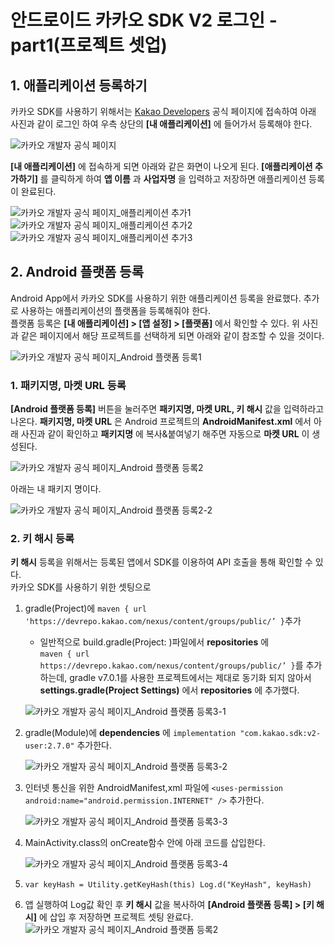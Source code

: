 # 안드로이드 카카오 SDK V2 로그인 - part1(프로젝트 셋업)

## 1\. 애플리케이션 등록하기

카카오 SDK를 사용하기 위해서는 [Kakao Developers](https://developers.kakao.com/) 공식 페이지에 접속하여 아래 사진과 같이 로그인 하여 우측 상단의 **\[내 애플리케이션\]** 에 들어가서 등록해야 한다.

![카카오 개발자 공식 페이지](https://user-images.githubusercontent.com/40654227/132414972-b7586ff9-5aba-4c92-b28b-856260a893f0.jpg)

**\[내 애플리케이션\]** 에 접속하게 되면 아래와 같은 화면이 나오게 된다. **\[애플리케이션 추가하기\]** 를 클릭하게 하여 **앱 이름** 과 **사업자명** 을 입력하고 저장하면 애플리케이션 등록이 완료된다.

![카카오 개발자 공식 페이지_애플리케이션 추가1](https://user-images.githubusercontent.com/40654227/132415571-3fbf3044-5ec4-46a1-a73b-b1bb692ee1c0.jpg)![카카오 개발자 공식 페이지_애플리케이션 추가2](https://user-images.githubusercontent.com/40654227/132415553-23d8e3f1-3e29-4ff5-a766-adaa1c414eab.jpg)![카카오 개발자 공식 페이지_애플리케이션 추가3](https://user-images.githubusercontent.com/40654227/132415615-bb7c1a31-3b4d-4042-8839-6613af2021e2.jpg)

## 2\. Android 플랫폼 등록

Android App에서 카카오 SDK를 사용하기 위한 애플리케이션 등록을 완료했다. 추가로 사용하는 애플리케이션의 플랫폼을 등록해줘야 한다.  
플랫폼 등록은 **\[내 애플리케이션\] > \[앱 설정\] > \[플랫폼\]** 에서 확인할 수 있다. 위 사진과 같은 페이지에서 해당 프로젝트를 선택하게 되면 아래와 같이 참조할 수 있을 것이다.

![카카오 개발자 공식 페이지_Android 플랫폼 등록1](https://user-images.githubusercontent.com/40654227/132416465-c5a721c6-6301-46f4-baa3-146bda9d1e59.jpg)

### 1\. 패키지명, 마켓 URL 등록

**\[Android 플랫폼 등록\]** 버튼을 눌러주면 **패키지명, 마켓 URL, 키 해시** 값을 입력하라고 나온다. **패키지명, 마켓 URL** 은 Android 프로젝트의 **AndroidManifest.xml** 에서 아래 사진과 같이 확인하고 **패키지명** 에 복사&붙여넣기 해주면 자동으로 **마켓 URL** 이 생성된다.

![카카오 개발자 공식 페이지_Android 플랫폼 등록2](https://user-images.githubusercontent.com/40654227/132417383-19a268ba-f81a-4bae-af11-307fd3ded6df.jpg)

아래는 내 패키지 명이다.

![카카오 개발자 공식 페이지_Android 플랫폼 등록2-2](https://user-images.githubusercontent.com/40654227/132417649-f172d3bb-d938-4033-bd6b-c00b4089796b.jpg)

### 2\. 키 해시 등록

**키 해시** 등록을 위해서는 등록된 앱에서 SDK를 이용하여 API 호출을 통해 확인할 수 있다.  
카카오 SDK를 사용하기 위한 셋팅으로

1.  gradle(Project)에 `maven { url 'https://devrepo.kakao.com/nexus/content/groups/public/’ }`추가
    
    -   일반적으로 build.gradle(Project: )파일에서 **repositories** 에  
        `maven { url https://devrepo.kakao.com/nexus/content/groups/public/’ }`를 추가하는데, gradle v7.0.1를 사용한 프로젝트에서는 제대로 동기화 되지 않아서 **settings.gradle(Project Settings)** 에서 **repositories** 에 추가했다.
    
    ![카카오 개발자 공식 페이지_Android 플랫폼 등록3-1](https://user-images.githubusercontent.com/40654227/132419093-9d1de43a-fe2f-4d55-afc3-a2b89af20057.jpg)
    
2.  gradle(Module)에 **dependencies** 에 `implementation "com.kakao.sdk:v2-user:2.7.0"` 추가한다.  
    
    ![카카오 개발자 공식 페이지_Android 플랫폼 등록3-2](https://user-images.githubusercontent.com/40654227/132419250-e9784ee9-5912-4da2-a44b-803e30c686c7.jpg)
    
3.  인터넷 통신을 위한 AndroidManifest,xml 파일에 `<uses-permission android:name="android.permission.INTERNET" />` 추가한다.  
    
    ![카카오 개발자 공식 페이지_Android 플랫폼 등록3-3](https://user-images.githubusercontent.com/40654227/132419312-7053367e-7c2f-436a-9e4f-db19b8de74e5.jpg)
    
4.  MainActivity.class의 onCreate함수 안에 아래 코드를 삽입한다.
    
    ![카카오 개발자 공식 페이지_Android 플랫폼 등록3-4](https://user-images.githubusercontent.com/40654227/134910630-928fe4e2-6b90-49cf-9c06-2e3b43a267b5.jpg)
    
5.  `var keyHash = Utility.getKeyHash(this) Log.d("KeyHash", keyHash)`

5.  앱 실행하여 Log값 확인 후 **키 해시** 값을 복사하여 **\[Android 플랫폼 등록\] > \[키 해시\]** 에 삽입 후 저장하면 프로젝트 셋팅 완료다.  
    ![카카오 개발자 공식 페이지_Android 플랫폼 등록2](https://user-images.githubusercontent.com/40654227/132417383-19a268ba-f81a-4bae-af11-307fd3ded6df.jpg)
